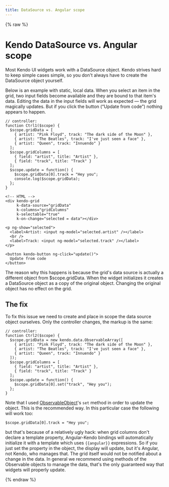 ```yaml
---
title: DataSource vs. Angular scope
---
```


{% raw %}

# Kendo DataSource vs. Angular scope

Most Kendo UI widgets work with a DataSource object. Kendo strives hard to keep simple cases simple, so you don't always have to create the DataSource object yourself.

Below is an example with static, local data. When you select an item in the grid, two input fields become available and they are bound to that item's data. Editing the data in the input fields will work as expected — the grid magically updates. But if you click the button (“Update from code”) nothing appears to happen.

    // controller:
    function Ctrl1($scope) {
      $scope.gridData = [
        { artist: "Pink Floyd", track: "The dark side of the Moon" },
        { artist: "The Beatles", track: "I've just seen a face" },
        { artist: "Queen", track: "Innuendo" }
      ];
      $scope.gridColumns = [
        { field: "artist", title: "Artist" },
        { field: "track", title: "Track" }
      ];
      $scope.update = function() {
        $scope.gridData[0].track = "Hey you";
        console.log($scope.gridData);
      };
    }

    <!-- HTML -->
    <div kendo-grid
         k-data-source="gridData"
         k-columns="gridColumns"
         k-selectable="true"
         k-on-change="selected = data"></div>

    <p ng-show="selected">
      <label>Artist: <input ng-model="selected.artist" /></label>
      <br />
      <label>Track: <input ng-model="selected.track" /></label>
    </p>

    <button kendo-button ng-click="update()">
      Update from code
    </button>

The reason why this happens is because the grid's data source is actually a different object from $scope.gridData. When the widget initializes it creates a DataSource object as a copy of the original object. Changing the original object has no effect on the grid.

## The fix

To fix this issue we need to create and place in scope the data source object ourselves. Only the controller changes, the markup is the same:

    // controller:
    function Ctrl2($scope) {
      $scope.gridData = new kendo.data.ObservableArray([
        { artist: "Pink Floyd", track: "The dark side of the Moon" },
        { artist: "The Beatles", track: "I've just seen a face" },
        { artist: "Queen", track: "Innuendo" }
      ]);
      $scope.gridColumns = [
        { field: "artist", title: "Artist" },
        { field: "track", title: "Track" }
      ];
      $scope.update = function() {
        $scope.gridData[0].set("track", "Hey you");
      };
    }

Note that I used [ObservableObject](../../../api/framework/observableobject.md)'s `set` method in order to update the object. This is the recommended way. In this particular case the following will work too:

    $scope.gridData[0].track = "Hey you";

but that's because of a relatively ugly hack: when grid columns don't declare a template property, Angular-Kendo bindings will automatically initialize it with a template which uses `{{angular}}` expressions. So if you just set the property in the object, the display will update, but it's Angular, not Kendo, who manages that. The grid itself would not be notified about a change in the data. In general we recommend using methods of the Observable objects to manage the data, that's the only guaranteed way that widgets will properly update.

{% endraw %}
